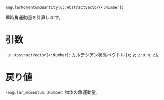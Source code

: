 ```
angularMomentumQuantity(u::AbstractVector{<:Number})
```

瞬時角運動量を計算します。

# 引数

-`u::AbstractVector{<:Number}`: カルテシアン状態ベクトル [x; y; z; ẋ; ẏ; ż]。

# 戻り値

-`angular_momentum::Number`: 物体の角運動量。
